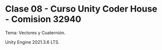 # Clase 08 - Curso Unity Coder House - Comision 32940

Tema: Vectores y Cuaternión.

Unity Engine 2021.3.6 LTS.

